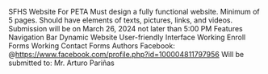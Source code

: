 SFHS Website For PETA
Must design a fully functional website.
Minimum of 5 pages.
Should have elements of texts, pictures, links, and videos.
Submission will be on March 26, 2024 not later than 5:00 PM
Features
Navigation Bar
Dynamic Website
User-friendly Interface
Working Enroll Forms
Working Contact Forms
Authors
Facebook: @https://www.facebook.com/profile.php?id=100004811797956
Will be submitted to:
Mr. Arturo Pariñas
